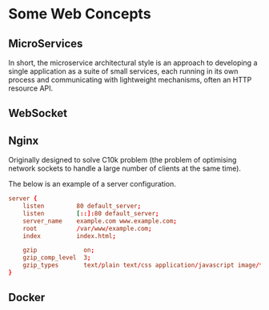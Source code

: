 # Some Web Concepts

## MicroServices

In short, the microservice architectural style is an approach to developing a single application as a suite of small services, each running in its own process and communicating with lightweight mechanisms, often an HTTP resource API. 

## WebSocket

## Nginx

Originally designed to solve C10k problem (the problem of optimising network sockets to handle a large number of clients at the same time).

The below is an example of a server configuration.
```conf
server {
    listen         80 default_server;
    listen         [::]:80 default_server;
    server_name    example.com www.example.com;
    root           /var/www/example.com;
    index          index.html;

    gzip             on;
    gzip_comp_level  3;
    gzip_types       text/plain text/css application/javascript image/*;
}
```

## Docker